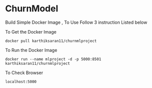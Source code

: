 # ChurnModel

Build Simple Docker Image , To Use Follow 3 instruction Listed below

To Get the Docker Image 

```
docker pull karthiksaran11/churnmlproject
```

To Run the Docker Image

```
docker run --name mlproject -d -p 5000:8501 karthiksaran11/churnmlproject
```

To Check Browser

```
localhost:5000
```
